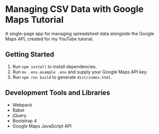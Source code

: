 # Managing CSV Data with Google Maps Tutorial
A single-page app for managing spreadsheet data alongside the Google Maps API, created for my YouTube tutorial.

## Getting Started
1. Run `npm install` to install dependencies.
2. Run `mv .env.example .env` and supply your Google Maps API key.
3. Run `npm run build` to generate `dist/index.html`.

## Development Tools and Libraries
* Webpack
* Babel
* jQuery
* Bootstrap 4
* Google Maps JavaScript API
